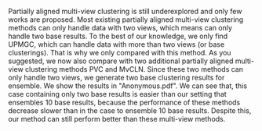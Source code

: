 Partially aligned multi-view clustering is still underexplored and only few works are proposed. Most existing partially aligned multi-view clustering methods can only handle data with two views, which means can only handle two base results. To the best of our knowledge, we only find UPMGC, which can handle data with more than two views (or base clusterings). That is why we only compared with this method. As you suggested, we now also compare with two additional partially aligned multi-view clustering methods PVC and MvCLN. Since these two methods can only handle two views, we generate two base clustering results for ensemble. We show the results in "Anonymous.pdf". We can see that, this case containing only two base results is easier than our setting that ensembles 10 base results, because the performance of  these methods decrease slower than in the case to ensemble 10 base results. Despite this, our method can still perform better than these multi-view methods.
